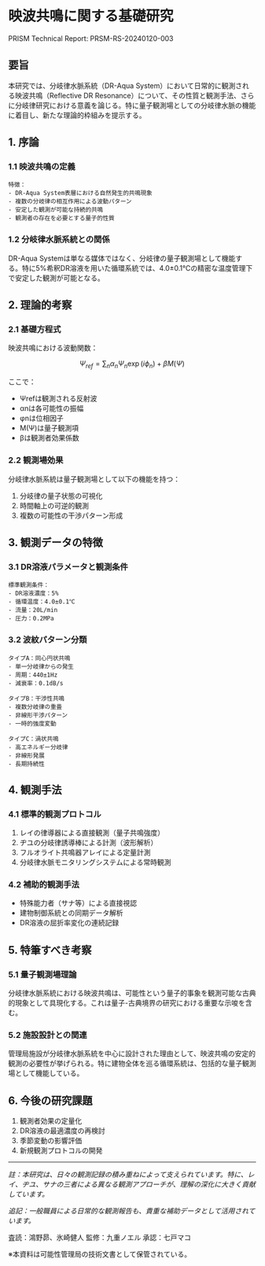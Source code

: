 # 映波共鳴に関する基礎研究
PRISM Technical Report: PRSM-RS-20240120-003

## 要旨
本研究では、分岐律水脈系統（DR-Aqua System）において日常的に観測される映波共鳴（Reflective DR Resonance）について、その性質と観測手法、さらに分岐律研究における意義を論じる。特に量子観測場としての分岐律水脈の機能に着目し、新たな理論的枠組みを提示する。

## 1. 序論

### 1.1 映波共鳴の定義
```
特徴：
- DR-Aqua System表層における自然発生的共鳴現象
- 複数の分岐律の相互作用による波動パターン
- 安定した観測が可能な持続的共鳴
- 観測者の存在を必要とする量子的性質
```

### 1.2 分岐律水脈系統との関係
DR-Aqua Systemは単なる媒体ではなく、分岐律の量子観測場として機能する。特に5%希釈DR溶液を用いた循環系統では、4.0±0.1℃の精密な温度管理下で安定した観測が可能となる。

## 2. 理論的考察

### 2.1 基礎方程式
映波共鳴における波動関数：

```math
\Psi_{ref} = \sum_{n} \alpha_n\Psi_n\exp(i\phi_n) + \beta M(\Psi)
```

ここで：
- Ψrefは観測される反射波
- αnは各可能性の振幅
- φnは位相因子
- M(Ψ)は量子観測項
- βは観測者効果係数

### 2.2 観測場効果
分岐律水脈系統は量子観測場として以下の機能を持つ：

1. 分岐律の量子状態の可視化
2. 時間軸上の可逆的観測
3. 複数の可能性の干渉パターン形成

## 3. 観測データの特徴

### 3.1 DR溶液パラメータと観測条件
```
標準観測条件：
- DR溶液濃度：5%
- 循環温度：4.0±0.1℃
- 流量：20L/min
- 圧力：0.2MPa
```

### 3.2 波紋パターン分類
```
タイプA：同心円状共鳴
- 単一分岐律からの発生
- 周期：440±1Hz
- 減衰率：0.1dB/s

タイプB：干渉性共鳴
- 複数分岐律の重畳
- 非線形干渉パターン
- 一時的強度変動

タイプC：渦状共鳴
- 高エネルギー分岐律
- 非線形発展
- 長期持続性
```

## 4. 観測手法

### 4.1 標準的観測プロトコル
1. レイの律導器による直接観測（量子共鳴強度）
2. ヂユの分岐律誘導棒による計測（波形解析）
3. フルオライト共鳴器アレイによる定量計測
4. 分岐律水脈モニタリングシステムによる常時観測

### 4.2 補助的観測手法
- 特殊能力者（サナ等）による直接視認
- 建物制御系統との同期データ解析
- DR溶液の屈折率変化の連続記録

## 5. 特筆すべき考察

### 5.1 量子観測場理論
分岐律水脈系統における映波共鳴は、可能性という量子的事象を観測可能な古典的現象として具現化する。これは量子-古典境界の研究における重要な示唆を含む。

### 5.2 施設設計との関連
管理局施設が分岐律水脈系統を中心に設計された理由として、映波共鳴の安定的観測の必要性が挙げられる。特に建物全体を巡る循環系統は、包括的な量子観測場として機能している。

## 6. 今後の研究課題

1. 観測者効果の定量化
2. DR溶液の最適濃度の再検討
3. 季節変動の影響評価
4. 新規観測プロトコルの開発

---
_註：本研究は、日々の観測記録の積み重ねによって支えられています。特に、レイ、ヂユ、サナの三者による異なる観測アプローチが、理解の深化に大きく貢献しています。_

_追記：一般職員による日常的な観測報告も、貴重な補助データとして活用されています。_

査読：鴻野昴、氷崎健人
監修：九重ノエル
承認：七戸マコ

※本資料は可能性管理局の技術文書として保管されている。